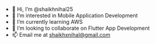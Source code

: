 - 👋 Hi, I’m @shaikhnihal25
- 👀 I’m interested in Mobile Application Development
- 🌱 I’m currently learning AWS 
- 💞️ I’m looking to collaborate on Flutter App Development
- 📫 Email me at shaikhxnihal@gmail.com

<!---
shaikhnihal25/shaikhnihal25 is a ✨ special ✨ repository because its `README.md` (this file) appears on your GitHub profile.
You can click the Preview link to take a look at your changes.
--->
